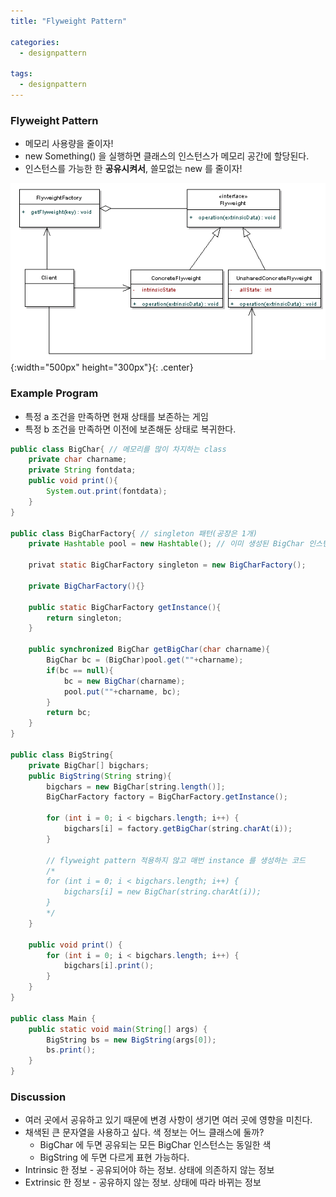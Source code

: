```yaml
---
title: "Flyweight Pattern"

categories:
  - designpattern

tags:
  - designpattern
---
```


### Flyweight Pattern
- 메모리 사용량을 줄이자!
- new Something() 을 실행하면 클래스의 인스턴스가 메모리 공간에 할당된다.
- 인스턴스를 가능한 한 **공유시켜서**, 쓸모없는 new 를 줄이자!


![Validation](/assets/images/flyweight.png){:width="500px" height="300px"}{: .center}


### Example Program
- 특정 a 조건을 만족하면 현재 상태를 보존하는 게임
- 특정 b 조건을 만족하면 이전에 보존해둔 상태로 복귀한다.


```java
public class BigChar{ // 메모리를 많이 차지하는 class
    private char charname;
    private String fontdata;
    public void print(){
        System.out.print(fontdata);
    }
}

public class BigCharFactory{ // singleton 패턴(공장은 1개)
    private Hashtable pool = new Hashtable(); // 이미 생성된 BigChar 인스턴스를 관리한다.

    privat static BigCharFactory singleton = new BigCharFactory();

    private BigCharFactory(){}

    public static BigCharFactory getInstance(){
        return singleton;
    }

    public synchronized BigChar getBigChar(char charname){
        BigChar bc = (BigChar)pool.get(""+charname);
        if(bc == null){
            bc = new BigChar(charname);
            pool.put(""+charname, bc);
        }
        return bc;
    }
}

public class BigString{
    private BigChar[] bigchars;
    public BigString(String string){
        bigchars = new BigChar[string.length()];
		BigCharFactory factory = BigCharFactory.getInstance();

        for (int i = 0; i < bigchars.length; i++) {
			bigchars[i] = factory.getBigChar(string.charAt(i));
		}

        // flyweight pattern 적용하지 않고 매번 instance 를 생성하는 코드
        /* 
        for (int i = 0; i < bigchars.length; i++) {
	        bigchars[i] = new BigChar(string.charAt(i));
	    }
        */
    }

    public void print() {
		for (int i = 0; i < bigchars.length; i++) {
			bigchars[i].print();
		}
	}
}

public class Main {
    public static void main(String[] args) {
        BigString bs = new BigString(args[0]);
        bs.print();
    }
}

```


### Discussion
- 여러 곳에서 공유하고 있기 때문에 변경 사항이 생기면 여러 곳에 영향을 미친다.
- 채색된 큰 문자열을 사용하고 싶다. 색 정보는 어느 클래스에 둘까?
  - BigChar 에 두면 공유되는 모든 BigChar 인스턴스는 동일한 색
  - BigString 에 두면 다르게 표현 가능하다.
- Intrinsic 한 정보 - 공유되어야 하는 정보. 상태에 의존하지 않는 정보
- Extrinsic 한 정보 - 공유하지 않는 정보. 상태에 따라 바뀌는 정보 